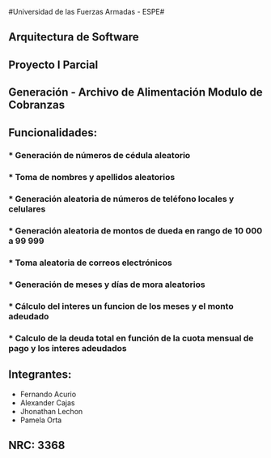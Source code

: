 #Universidad de las Fuerzas Armadas - ESPE#
## Arquitectura de Software
## Proyecto I Parcial
## Generación - Archivo de Alimentación Modulo de Cobranzas
## Funcionalidades:
### * Generación de números de cédula aleatorio
### * Toma de nombres y apellidos aleatorios
### * Generación aleatoria de números de teléfono locales y celulares
### * Generación aleatoria de montos de dueda en rango de 10 000 a 99 999
### * Toma aleatoria de correos electrónicos 
### * Generación de meses y días de mora aleatorios
### * Cálculo del interes un funcion de los meses y el monto adeudado
### * Calculo de la deuda total en función de la cuota mensual de pago y los interes adeudados

## Integrantes:
  * Fernando Acurio
  * Alexander Cajas
  * Jhonathan Lechon
  * Pamela Orta

## NRC: 3368
